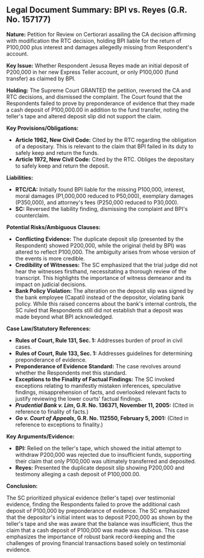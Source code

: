 ## Legal Document Summary: BPI vs. Reyes (G.R. No. 157177)

**Nature:** Petition for Review on Certiorari assailing the CA decision affirming with modification the RTC decision, holding BPI liable for the return of P100,000 plus interest and damages allegedly missing from Respondent's account.

**Key Issue:** Whether Respondent Jesusa Reyes made an initial deposit of P200,000 in her new Express Teller account, or only P100,000 (fund transfer) as claimed by BPI.

**Holding:** The Supreme Court GRANTED the petition, reversed the CA and RTC decisions, and dismissed the complaint. The Court found that the Respondents failed to prove by preponderance of evidence that they made a cash deposit of P100,000.00 in addition to the fund transfer, noting the teller's tape and altered deposit slip did not support the claim.

**Key Provisions/Obligations:**

*   **Article 1962, New Civil Code:** Cited by the RTC regarding the obligation of a depositary.  This is relevant to the claim that BPI failed in its duty to safely keep and return the funds.
*   **Article 1972, New Civil Code:** Cited by the RTC. Obliges the depositary to safely keep and return the deposit.

**Liabilities:**

*   **RTC/CA:** Initially found BPI liable for the missing P100,000, interest, moral damages (P1,000,000 reduced to P50,000), exemplary damages (P350,000), and attorney's fees (P250,000 reduced to P30,000).
*   **SC:** Reversed the liability finding, dismissing the complaint and BPI's counterclaim.

**Potential Risks/Ambiguous Clauses:**

*   **Conflicting Evidence:** The duplicate deposit slip (presented by the Respondent) showed P200,000, while the original (held by BPI) was altered to reflect P100,000. The ambiguity arises from whose version of the events is more credible.
*   **Credibility of Witnesses:** The SC emphasized that the trial judge did not hear the witnesses firsthand, necessitating a thorough review of the transcript. This highlights the importance of witness demeanor and its impact on judicial decisions.
*   **Bank Policy Violation:** The alteration on the deposit slip was signed by the bank employee (Capati) instead of the depositor, violating bank policy. While this raised concerns about the bank's internal controls, the SC ruled that Respondents still did not establish that a deposit was made beyond what BPI acknowledged.

**Case Law/Statutory References:**

*   **Rules of Court, Rule 131, Sec. 1:**  Addresses burden of proof in civil cases.
*   **Rules of Court, Rule 133, Sec. 1:** Addresses guidelines for determining preponderance of evidence.
*   **Preponderance of Evidence Standard:** The case revolves around whether the Respondents met this standard.
*   **Exceptions to the Finality of Factual Findings:** The SC invoked exceptions relating to manifestly mistaken inferences, speculative findings, misapprehension of facts, and overlooked relevant facts to justify reviewing the lower courts' factual findings.
*   **_Prudential Bank v. Lim_, G.R. No. 136371, November 11, 2005:** (Cited in reference to finality of facts.)
*    **_Go v. Court of Appeals_, G.R. No. 112550, February 5, 2001:** (Cited in reference to exceptions to finality.)

**Key Arguments/Evidence:**

*   **BPI:** Relied on the teller's tape, which showed the initial attempt to withdraw P200,000 was rejected due to insufficient funds, supporting their claim that only P100,000 was ultimately transferred and deposited.
*   **Reyes:** Presented the duplicate deposit slip showing P200,000 and testimony alleging a cash deposit of P100,000.00.

**Conclusion:**

The SC prioritized physical evidence (teller's tape) over testimonial evidence, finding the Respondents failed to prove the additional cash deposit of P100,000 by preponderance of evidence. The SC emphasized that the depositor's initial intent was to deposit P200,000 as shown by the teller's tape and she was aware that the balance was insufficient, thus the claim that a cash deposit of P100,000 was made was dubious. This case emphasizes the importance of robust bank record-keeping and the challenges of proving financial transactions based solely on testimonial evidence.
